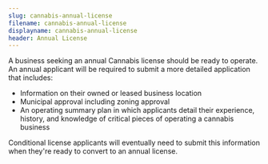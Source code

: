 ```yaml
---
slug: cannabis-annual-license
filename: cannabis-annual-license
displayname: cannabis-annual-license
header: Annual License
---
```


A business seeking an annual Cannabis license should be ready to operate. An annual applicant will be required to submit a more detailed application that includes:

- Information on their owned or leased business location
- Municipal approval including zoning approval
- An operating summary plan in which applicants detail their experience, history, and knowledge of critical pieces of operating a cannabis business

Conditional license applicants will eventually need to submit this information when they're ready to convert to an annual license.
